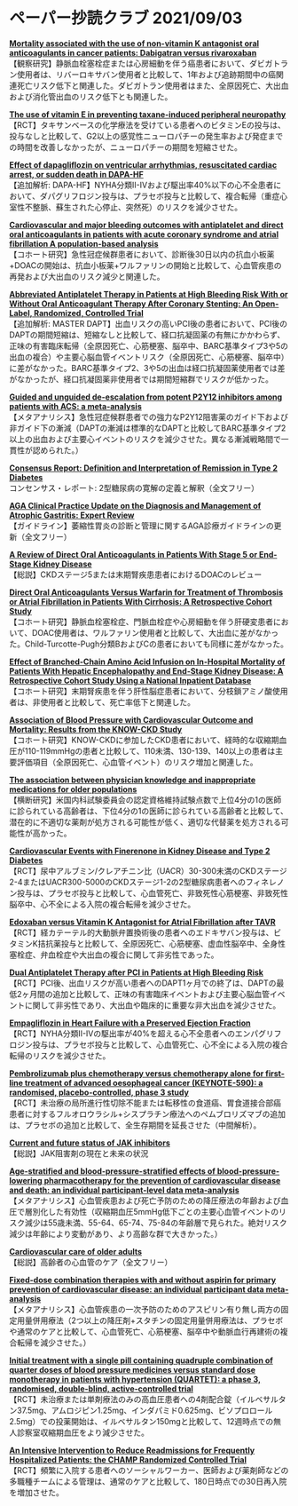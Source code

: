 # ペーパー抄読クラブ 2021/09/03

[**Mortality associated with the use of non-vitamin K antagonist oral anticoagulants in cancer patients: Dabigatran versus rivaroxaban**](https://pubmed.ncbi.nlm.nih.gov/34464520/)  
【観察研究】静脈血栓塞栓症または心房細動を伴う癌患者において、ダビガトラン使用者は、リバーロキサバン使用者と比較して、1年および追跡期間中の癌関連死亡リスク低下と関連した。ダビガトラン使用者はまた、全原因死亡、大出血および消化管出血のリスク低下とも関連した。

[**The use of vitamin E in preventing taxane-induced peripheral neuropathy**](https://pubmed.ncbi.nlm.nih.gov/34468794/)  
【RCT】タキサンベースの化学療法を受けている患者へのビタミンEの投与は、投与なしと比較して、G2以上の感覚性ニューロパチーの発生率および発症までの時間を改善しなかったが、ニューロパチーの期間を短縮させた。

[**Effect of dapagliflozin on ventricular arrhythmias, resuscitated cardiac arrest, or sudden death in DAPA-HF**](https://pubmed.ncbi.nlm.nih.gov/34448003/)  
【追加解析: DAPA-HF】NYHA分類II-IVおよび駆出率40%以下の心不全患者において、ダパグリフロジン投与は、プラセボ投与と比較して、複合転帰（重症心室性不整脈、蘇生された心停止、突然死）のリスクを減少させた。

[**Cardiovascular and major bleeding outcomes with antiplatelet and direct oral anticoagulants in patients with acute coronary syndrome and atrial fibrillation A population-based analysis**](https://pubmed.ncbi.nlm.nih.gov/34450051/)  
【コホート研究】急性冠症候群患者において、診断後30日以内の抗血小板薬+DOACの開始は、抗血小板薬+ワルファリンの開始と比較して、心血管疾患の再発および大出血のリスク減少と関連した。

[**Abbreviated Antiplatelet Therapy in Patients at High Bleeding Risk With or Without Oral Anticoagulant Therapy After Coronary Stenting: An Open-Label, Randomized, Controlled Trial**](https://pubmed.ncbi.nlm.nih.gov/34455849/)  
【追加解析: MASTER DAPT】出血リスクの高いPCI後の患者において、PCI後のDAPTの期間短縮は、短縮なしと比較して、経口抗凝固薬の有無にかかわらず、正味の有害臨床転帰（全原因死亡、心筋梗塞、脳卒中、BARC基準タイプ3や5の出血の複合）や主要心脳血管イベントリスク（全原因死亡、心筋梗塞、脳卒中）に差がなかった。BARC基準タイプ2、3や5の出血は経口抗凝固薬使用者では差がなかったが、経口抗凝固薬非使用者では期間短縮群でリスクが低かった。

[**Guided and unguided de-escalation from potent P2Y12 inhibitors among patients with ACS: a meta-analysis**](https://pubmed.ncbi.nlm.nih.gov/34459481/)  
【メタアナリシス】急性冠症候群患者での強力なP2Y12阻害薬のガイド下および非ガイド下の漸減（DAPTの漸減は標準的なDAPTと比較してBARC基準タイプ2以上の出血および主要心イベントのリスクを減少させた。異なる漸減戦略間で一貫性が認められた。）

[**Consensus Report: Definition and Interpretation of Remission in Type 2 Diabetes**](https://pubmed.ncbi.nlm.nih.gov/34459898/)  
コンセンサス・レポート: 2型糖尿病の寛解の定義と解釈（全文フリー）

[**AGA Clinical Practice Update on the Diagnosis and Management of Atrophic Gastritis: Expert Review**](https://pubmed.ncbi.nlm.nih.gov/34454714/)  
【ガイドライン】萎縮性胃炎の診断と管理に関するAGA診療ガイドラインの更新（全文フリー）

[**A Review of Direct Oral Anticoagulants in Patients With Stage 5 or End-Stage Kidney Disease**](https://pubmed.ncbi.nlm.nih.gov/34459281/)  
【総説】CKDステージ5または末期腎疾患患者におけるDOACのレビュー

[**Direct Oral Anticoagulants Versus Warfarin for Treatment of Thrombosis or Atrial Fibrillation in Patients With Cirrhosis: A Retrospective Cohort Study**](https://pubmed.ncbi.nlm.nih.gov/34470525/)  
【コホート研究】静脈血栓塞栓症、門脈血栓症や心房細動を伴う肝硬変患者において、DOAC使用者は、ワルファリン使用者と比較して、大出血に差がなかった。Child-Turcotte-Pugh分類BおよびCの患者においても同様に差がなかった。

[**Effect of Branched-Chain Amino Acid Infusion on In-Hospital Mortality of Patients With Hepatic Encephalopathy and End-Stage Kidney Disease: A Retrospective Cohort Study Using a National Inpatient Database**](https://pubmed.ncbi.nlm.nih.gov/34452811/)  
【コホート研究】末期腎疾患を伴う肝性脳症患者において、分枝鎖アミノ酸使用者は、非使用者と比較して、死亡率低下と関連した。

[**Association of Blood Pressure with Cardiovascular Outcome and Mortality: Results from the KNOW-CKD Study**](https://pubmed.ncbi.nlm.nih.gov/34473286/)  
【コホート研究】KNOW-CKDに参加したCKD患者において、経時的な収縮期血圧が110-119mmHgの患者と比較して、110未満、130-139、140以上の患者は主要評価項目（全原因死亡、心血管イベント）のリスク増加と関連した。

[**The association between physician knowledge and inappropriate medications for older populations**](https://pubmed.ncbi.nlm.nih.gov/34459494/)  
【横断研究】米国内科試験委員会の認定資格維持試験点数で上位4分の1の医師に診られている高齢者は、下位4分の1の医師に診られている高齢者と比較して、潜在的に不適切な薬剤が処方される可能性が低く、適切な代替薬を処方される可能性が高かった。

[**Cardiovascular Events with Finerenone in Kidney Disease and Type 2 Diabetes**](https://pubmed.ncbi.nlm.nih.gov/34449181/)  
【RCT】尿中アルブミン/クレアチニン比（UACR）30-300未満のCKDステージ2-4またはUACR300-5000のCKDステージ1-2の2型糖尿病患者へのフィネレノン投与は、プラセボ投与と比較して、心血管死亡、非致死性心筋梗塞、非致死性脳卒中、心不全による入院の複合転帰を減少させた。

[**Edoxaban versus Vitamin K Antagonist for Atrial Fibrillation after TAVR**](https://pubmed.ncbi.nlm.nih.gov/34449183/)  
【RCT】経カテーテル的大動脈弁置換術後の患者へのエドキサバン投与は、ビタミンK拮抗薬投与と比較して、全原因死亡、心筋梗塞、虚血性脳卒中、全身性塞栓症、弁血栓症や大出血の複合に関して非劣性であった。

[**Dual Antiplatelet Therapy after PCI in Patients at High Bleeding Risk**](https://pubmed.ncbi.nlm.nih.gov/34449185/)  
【RCT】PCI後、出血リスクが高い患者へのDAPT1ヶ月での終了は、DAPTの最低2ヶ月間の追加と比較して、正味の有害臨床イベントおよび主要心脳血管イベントに関して非劣性であり、大出血や臨床的に重要な非大出血を減少させた。

[**Empagliflozin in Heart Failure with a Preserved Ejection Fraction**](https://pubmed.ncbi.nlm.nih.gov/34449189/)  
【RCT】NYHA分類II-IVの駆出率が40%を超える心不全患者へのエンパグリフロジン投与は、プラセボ投与と比較して、心血管死亡、心不全による入院の複合転帰のリスクを減少させた。

[**Pembrolizumab plus chemotherapy versus chemotherapy alone for first-line treatment of advanced oesophageal cancer (KEYNOTE-590): a randomised, placebo-controlled, phase 3 study**](https://pubmed.ncbi.nlm.nih.gov/34454674/)  
【RCT】未治療の局所進行性切除不能または転移性の食道癌、胃食道接合部癌患者に対するフルオロウラシル+シスプラチン療法へのペムブロリズマブの追加は、プラセボの追加と比較して、全生存期間を延長させた（中間解析）。

[**Current and future status of JAK inhibitors**](https://pubmed.ncbi.nlm.nih.gov/34454676/)  
【総説】JAK阻害剤の現在と未来の状況

[**Age-stratified and blood-pressure-stratified effects of blood-pressure-lowering pharmacotherapy for the prevention of cardiovascular disease and death: an individual participant-level data meta-analysis**](https://pubmed.ncbi.nlm.nih.gov/34461040/)  
【メタアナリシス】心血管疾患および死亡予防のための降圧療法の年齢および血圧で層別化した有効性（収縮期血圧5mmHg低下ごとの主要心血管イベントのリスク減少は55歳未満、55-64、65-74、75-84の年齢層で見られた。絶対リスク減少は年齢により変動があり、より高齢な群で大きかった。）

[**Cardiovascular care of older adults**](https://pubmed.ncbi.nlm.nih.gov/34465575/)  
【総説】高齢者の心血管のケア（全文フリー）

[**Fixed-dose combination therapies with and without aspirin for primary prevention of cardiovascular disease: an individual participant data meta-analysis**](https://pubmed.ncbi.nlm.nih.gov/34469765/)  
【メタアナリシス】心血管疾患の一次予防のためのアスピリン有り無し両方の固定用量併用療法（2つ以上の降圧剤+スタチンの固定用量併用療法は、プラセボや通常のケアと比較して、心血管死亡、心筋梗塞、脳卒中や動脈血行再建術の複合転帰を減少させた。）

[**Initial treatment with a single pill containing quadruple combination of quarter doses of blood pressure medicines versus standard dose monotherapy in patients with hypertension (QUARTET): a phase 3, randomised, double-blind, active-controlled trial**](https://pubmed.ncbi.nlm.nih.gov/34469767/)  
【RCT】未治療または単剤療法のみの高血圧患者への4剤配合錠（イルベサルタン37.5mg、アムロジピン1.25mg、インダパミド0.625mg、ビソプロロール2.5mg）での投薬開始は、イルベサルタン150mgと比較して、12週時点での無人診察室収縮期血圧をより減少させた。

[**An Intensive Intervention to Reduce Readmissions for Frequently Hospitalized Patients: the CHAMP Randomized Controlled Trial**](https://pubmed.ncbi.nlm.nih.gov/34472021/)  
【RCT】頻繁に入院する患者へのソーシャルワーカー、医師および薬剤師などの多職種チームによる管理は、通常のケアと比較して、180日時点での30日再入院を増加させた。